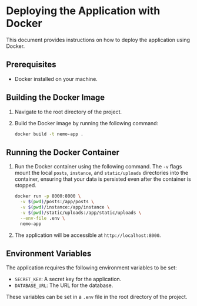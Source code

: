 # Deploying the Application with Docker

This document provides instructions on how to deploy the application using Docker.

## Prerequisites

- Docker installed on your machine.

## Building the Docker Image

1.  Navigate to the root directory of the project.
2.  Build the Docker image by running the following command:

    ```bash
    docker build -t nemo-app .
    ```

## Running the Docker Container

1.  Run the Docker container using the following command. The `-v` flags mount the local `posts`, `instance`, and `static/uploads` directories into the container, ensuring that your data is persisted even after the container is stopped.

    ```bash
    docker run -p 8000:8000 \
      -v $(pwd)/posts:/app/posts \
      -v $(pwd)/instance:/app/instance \
      -v $(pwd)/static/uploads:/app/static/uploads \
      --env-file .env \
      nemo-app
    ```

2.  The application will be accessible at `http://localhost:8000`.

## Environment Variables

The application requires the following environment variables to be set:

-   `SECRET_KEY`: A secret key for the application.
-   `DATABASE_URL`: The URL for the database.

These variables can be set in a `.env` file in the root directory of the project.
